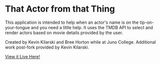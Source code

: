 # That Actor from that Thing

This application is intended to help when an actor's name is on the tip-on-your-tongue and you need a little help. It uses the TMDB API to select and render actors based on movie details provided by the user.

Created by Kevin Kilarski and Bree Horton while at Juno College.  Additional work post-fork provided by Kevin Kilarski.

[View it Live Here!](https://that-actor-from-that-thing.netlify.app/)
